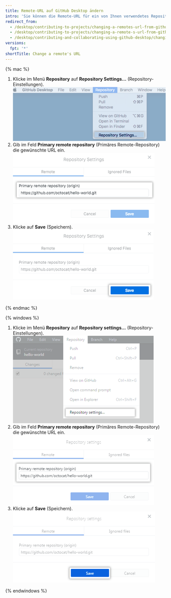 ```yaml
---
title: Remote-URL auf GitHub Desktop ändern
intro: 'Sie können die Remote-URL für ein von Ihnen verwendetes Repository in {% data variables.product.prodname_desktop %} ändern. Dies ist möglicherweise erforderlich, wenn das Repository umbenannt oder der Benutzername oder die Organisation, dem bzw. der das Repository gehört, geändert wurde.'
redirect_from:
  - /desktop/contributing-to-projects/changing-a-remotes-url-from-github-desktop
  - /desktop/contributing-to-projects/changing-a-remote-s-url-from-github-desktop
  - /desktop/contributing-and-collaborating-using-github-desktop/changing-a-remotes-url-from-github-desktop
versions:
  fpt: '*'
shortTitle: Change a remote's URL
---
```


{% mac %}

1. Klicke im Menü **Repository** auf **Repository Settings...** (Repository-Einstellungen). ![Menüoption „Repository Settings“ (Repository-Einstellungen)](/assets/images/help/desktop/repository-settings-mac.png)
2. Gib im Feld **Primary remote repository** (Primäres Remote-Repository) die gewünschte URL ein. ![Feld „Primary remote repository“ (Primäres Remote-Repository)](/assets/images/help/desktop/repository-settings-remote-mac.png)
3. Klicke auf **Save** (Speichern). ![Die Schaltfläche „Save“ (Speichern)](/assets/images/help/desktop/repository-settings-save-mac.png)

{% endmac %}

{% windows %}

1. Klicke im Menü **Repository** auf **Repository settings...** (Repository-Einstellungen). ![Menüoption „Repository settings“ (Repository-Einstellungen)](/assets/images/help/desktop/repository-settings-win.png)
2. Gib im Feld **Primary remote repository** (Primäres Remote-Repository) die gewünschte URL ein. ![Feld „Primary remote repository“ (Primäres Remote-Repository)](/assets/images/help/desktop/repository-settings-remote-win.png)
3. Klicke auf **Save** (Speichern). ![Die Schaltfläche „Save“ (Speichern)](/assets/images/help/desktop/repository-settings-save-win.png)

{% endwindows %}
